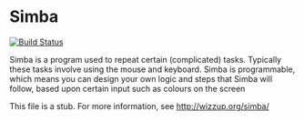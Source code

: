 Simba
=====

[![Build Status](https://travis-ci.org/MerlijnWajer/Simba.svg?branch=master)](https://travis-ci.org/MerlijnWajer/Simba)

Simba is a program used to repeat certain (complicated) tasks. Typically these tasks involve using the mouse and keyboard. Simba is programmable, which means you can design your own logic and steps that Simba will follow, based upon certain input such as colours on the screen

This file is a stub. For more information, see http://wizzup.org/simba/
